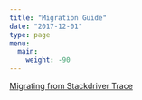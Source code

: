 ```yaml
---
title: "Migration Guide"
date: "2017-12-01"
type: page
menu:
  main:
    weight: -90
---
```


[Migrating from Stackdriver Trace](migrating-stackdriver-trace)
